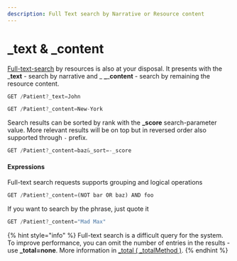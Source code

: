 ```yaml
---
description: Full Text search by Narrative or Resource content
---
```


# \_text & \_content

[Full-text-search](https://en.wikipedia.org/wiki/Full-text\_search) by resources is also at your disposal. It presents with the \_**text** _-_ search by narrative and _ **\_**_**content** - search by remaining the resource content.

```javascript
GET /Patient?_text=John
```

```javascript
GET /Patient?_content=New-York
```

Search results can be sorted by rank with the **\_score** search-parameter value. More relevant results will be on top but in reversed order also supported through `-` prefix.

```javascript
GET /Patient?_content=baz&_sort=-_score
```

#### Expressions

Full-text search requests supports grouping and logical operations

```javascript
GET /Patient?_content=(NOT bar OR baz) AND foo
```

If you want to search by the phrase, just quote it

```javascript
GET /Patient?_content="Mad Max"
```

{% hint style="info" %}
Full-text search is a difficult query for the system. To improve performance, you can omit the number of entries in the results - use **\_total=none**. More information in [\_total ( \_totalMethod )](./#\_total-\_countmethod).
{% endhint %}
